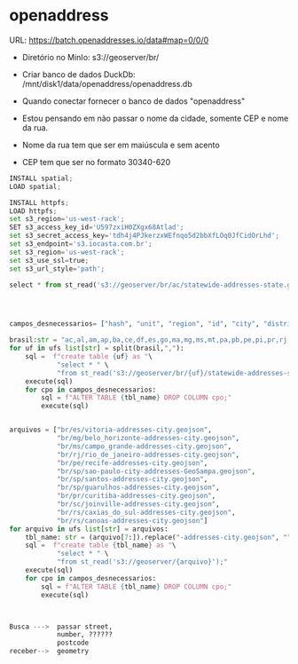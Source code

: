 # openaddress


URL:  https://batch.openaddresses.io/data#map=0/0/0

- Diretório no MinIo: s3://geoserver/br/
- Criar banco de dados DuckDb: /mnt/disk1/data/openaddress/openaddress.db
- Quando conectar fornecer o banco de dados "openaddress"


- Estou pensando em não passar o nome da cidade, somente CEP e nome da rua.
- Nome da rua tem que ser em maiúscula e sem acento
- CEP tem que ser no formato 30340-620

```py
INSTALL spatial;
LOAD spatial;

INSTALL httpfs;
LOAD httpfs;
set s3_region='us-west-rack';
SET s3_access_key_id='U597zxiH0ZXgx68Atlad';
set s3_secret_access_key='tdh4j4PJkerzxWEfnqo5d2bbXfLOq0JfCidOrLhd';
set s3_endpoint='s3.iocasta.com.br';
set s3_region='us-west-rack';
set s3_use_ssl=true;
set s3_url_style='path';

select * from st_read('s3://geoserver/br/ac/statewide-addresses-state.geojson') ;




campos_desnecessarios= ["hash", "unit", "region", "id", "city", "district"]

brasil:str = "ac,al,am,ap,ba,ce,df,es,go,ma,mg,ms,mt,pa,pb,pe,pi,pr,rj,rn,ro,rr,rs,sc,se,sp,to"
for uf in ufs list[str] = split(brasil,","):
	sql =  f"create table {uf} as "\
			"select * " \
			"from st_read('s3://geoserver/br/{uf}/statewide-addresses-state.geojson');"
	execute(sql)
	for cpo in campos_desnecessarios:
		sql = f"ALTER TABLE {tbl_name} DROP COLUMN cpo;"
		execute(sql)


arquivos = ["br/es/vitoria-addresses-city.geojson",
			"br/mg/belo_horizonte-addresses-city.geojson",
			"br/ms/campo_grande-addresses-city.geojson",
			"br/rj/rio_de_janeiro-addresses-city.geojson",
			"br/pe/recife-addresses-city.geojson",
			"br/sp/sao-paulo-city-addresses-GeoSampa.geojson",
			"br/sp/santos-addresses-city.geojson",
			"br/sp/guarulhos-addresses-city.geojson",
			"br/pr/curitiba-addresses-city.geojson",
			"br/sc/joinville-addresses-city.geojson",
			"br/rs/caxias_do_sul-addresses-city.geojson",
			"br/rs/canoas-addresses-city.geojson"]
for arquivo in ufs list[str] = arquivos:
	tbl_name: str = (arquivo[7:]).replace("-addresses-city.geojson", "")
	sql =  f"create table {tbl_name} as "\
			"select * " \
			"from st_read('s3://geoserver/{arquivo}');"
	execute(sql)
	for cpo in campos_desnecessarios:
		sql = f"ALTER TABLE {tbl_name} DROP COLUMN cpo;"
		execute(sql)



Busca --->  passar street,
	    	number, ??????
			postcode 
receber-->	geometry
```

